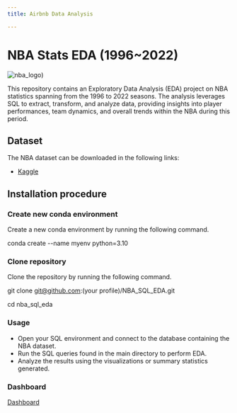 ```yaml
---
title: Airbnb Data Analysis

---
```


# NBA Stats EDA (1996~2022)

![nba_logo](https://library.sportingnews.com/styles/crop_style_16_9_desktop/s3/2021-08/nba-logo-this-is-why-we-play_1x5eulu7n2arq15qurp67kplpb.jpg?itok=MnBhe_YM))


This repository contains an Exploratory Data Analysis (EDA) project on NBA statistics spanning from the 1996 to 2022 seasons. The analysis leverages SQL to extract, transform, and analyze data, providing insights into player performances, team dynamics, and overall trends within the NBA during this period.


## Dataset
The NBA dataset can be downloaded in the following links:
- [Kaggle](https://www.kaggle.com/datasets/justinas/nba-players-data)

## Installation procedure

### Create new conda environment
Create a new conda environment by running the following command. 

conda create --name myenv python=3.10


### Clone repository
Clone the repository by running the following command.

git clone git@github.com:(your profile)/NBA_SQL_EDA.git

cd nba_sql_eda


### Usage
- Open your SQL environment and connect to the database containing the NBA dataset.
- Run the SQL queries found in the main directory to perform EDA.
- Analyze the results using the visualizations or summary statistics generated.

### Dashboard
[Dashboard](https://public.tableau.com/app/profile/hyung.cho/viz/NBA_1996_2022/Dashboard1?publish=yes)
